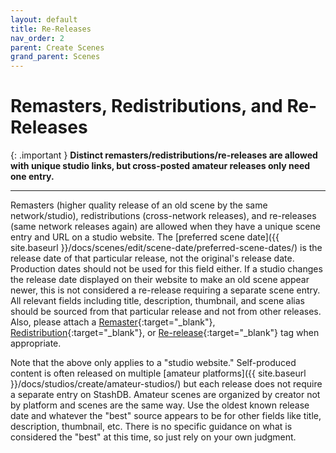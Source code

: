 ```yaml
---
layout: default
title: Re-Releases
nav_order: 2
parent: Create Scenes
grand_parent: Scenes
---
```


# Remasters, Redistributions, and Re-Releases

{: .important }
**Distinct remasters/redistributions/re-releases are allowed with unique studio links, but cross-posted amateur releases only need one entry.**

---

Remasters (higher quality release of an old scene by the same network/studio), redistributions (cross-network releases), and re-releases (same network releases again) are allowed when they have a unique scene entry and URL on a studio website. The [preferred scene date]({{ site.baseurl }}/docs/scenes/edit/scene-date/preferred-scene-dates/) is the release date of that particular release, not the original's release date. Production dates should not be used for this field either. If a studio changes the release date displayed on their website to make an old scene appear newer, this is not considered a re-release requiring a separate scene entry. All relevant fields including title, description, thumbnail, and scene alias should be sourced from that particular release and not from other releases. Also, please attach a [Remaster](https://stashdb.org/tags/faf494d6-9092-4dd5-86d7-0978c596b547){:target="_blank"}, [Redistribution](https://stashdb.org/tags/1a3906db-b644-41e3-9fe3-d0a26abb0930){:target="_blank"}, or [Re-release](https://stashdb.org/tags/8ffe05b5-9a21-4dba-a94c-c1e441790ece){:target="_blank"} tag when appropriate.

Note that the above only applies to a "studio website." Self-produced content is often released on multiple [amateur platforms]({{ site.baseurl }}/docs/studios/create/amateur-studios/) but each release does not require a separate entry on StashDB. Amateur scenes are organized by creator not by platform and scenes are the same way. Use the oldest known release date and whatever the "best" source appears to be for other fields like title, description, thumbnail, etc. There is no specific guidance on what is considered the "best" at this time, so just rely on your own judgment.
